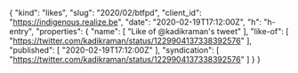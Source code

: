 {
  "kind": "likes",
  "slug": "2020/02/btfpd",
  "client_id": "https://indigenous.realize.be",
  "date": "2020-02-19T17:12:00Z",
  "h": "h-entry",
  "properties": {
    "name": [
      "Like of @kadikraman's tweet"
    ],
    "like-of": [
      "https://twitter.com/kadikraman/status/1229904137338392576"
    ],
    "published": [
      "2020-02-19T17:12:00Z"
    ],
    "syndication": [
      "https://twitter.com/kadikraman/status/1229904137338392576"
    ]
  }
}
